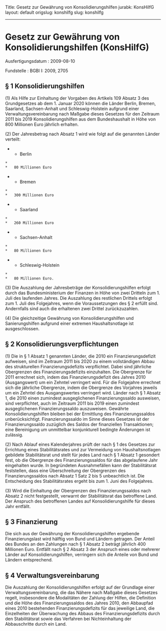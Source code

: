 Title: Gesetz zur Gewährung von Konsolidierungshilfen
jurabk: KonsHilfG
layout: default
origslug: konshilfg
slug: konshilfg

---

# Gesetz zur Gewährung von Konsolidierungshilfen (KonsHilfG)

Ausfertigungsdatum
:   2009-08-10

Fundstelle
:   BGBl I: 2009, 2705


## § 1 Konsolidierungshilfen

(1) Als Hilfe zur Einhaltung der Vorgaben des Artikels 109 Absatz 3
des Grundgesetzes ab dem 1. Januar 2020 können die Länder Berlin,
Bremen, Saarland, Sachsen-Anhalt und Schleswig-Holstein aufgrund einer
Verwaltungsvereinbarung nach Maßgabe dieses Gesetzes für den Zeitraum
2011 bis 2019 Konsolidierungshilfen aus dem Bundeshaushalt in Höhe von
800 Millionen Euro jährlich erhalten.

(2) Der Jahresbetrag nach Absatz 1 wird wie folgt auf die genannten
Länder verteilt:

*    *   Berlin

    *
    *   80 Millionen Euro


*    *   Bremen

    *
    *   300 Millionen Euro


*    *   Saarland

    *
    *   260 Millionen Euro


*    *   Sachsen-Anhalt

    *
    *   80 Millionen Euro


*    *   Schleswig-Holstein

    *
    *   80 Millionen Euro.




(3) Die Auszahlung der Jahresbeträge der Konsolidierungshilfen erfolgt
durch das Bundesministerium der Finanzen in Höhe von zwei Dritteln zum
1\. Juli des laufenden Jahres. Die Auszahlung des restlichen Drittels
erfolgt zum 1. Juli des Folgejahres, wenn die Voraussetzungen des § 2
erfüllt sind. Andernfalls sind auch die erhaltenen zwei Drittel
zurückzuzahlen.

(4) Die gleichzeitige Gewährung von Konsolidierungshilfen und
Sanierungshilfen aufgrund einer extremen Haushaltsnotlage ist
ausgeschlossen.


## § 2 Konsolidierungsverpflichtungen

(1) Die in § 1 Absatz 1 genannten Länder, die 2010 ein
Finanzierungsdefizit aufweisen, sind im Zeitraum 2011 bis 2020 zu
einem vollständigen Abbau des strukturellen Finanzierungsdefizits
verpflichtet. Dabei sind jährliche Obergrenzen des
Finanzierungsdefizits einzuhalten. Die Obergrenze für 2011 errechnet
sich, indem das Finanzierungsdefizit des Jahres 2010 (Ausgangswert) um
ein Zehntel verringert wird. Für die Folgejahre errechnet sich die
jährliche Obergrenze, indem die Obergrenze des Vorjahres jeweils um
ein Zehntel des Ausgangswertes verringert wird. Länder nach § 1 Absatz
1, die 2010 einen zumindest ausgeglichenen Finanzierungssaldo
ausweisen, sind verpflichtet, auch im Zeitraum 2011 bis 2019 einen
zumindest ausgeglichenen Finanzierungssaldo auszuweisen. Gewährte
Konsolidierungshilfen bleiben bei der Ermittlung des
Finanzierungssaldos unberücksichtigt. Finanzierungssaldo im Sinne
dieses Gesetzes ist der Finanzierungssaldo zuzüglich des Saldos der
finanziellen Transaktionen; eine Bereinigung um unmittelbar
konjunkturell bedingte Änderungen ist zulässig.

(2) Nach Ablauf eines Kalenderjahres prüft der nach § 1 des Gesetzes
zur Errichtung eines Stabilitätsrates und zur Vermeidung von
Haushaltsnotlagen gebildete Stabilitätsrat und stellt für jedes Land
nach § 1 Absatz 1 gesondert fest, ob die Obergrenze des
Finanzierungssaldos für das abgelaufene Jahr eingehalten wurde. In
begründeten Ausnahmefällen kann der Stabilitätsrat feststellen, dass
eine Überschreitung der Obergrenzen des Finanzierungssaldos nach
Absatz 1 Satz 2 bis 5 unbeachtlich ist. Die Entscheidung des
Stabilitätsrates ergeht bis zum 1. Juni des Folgejahres.

(3) Wird die Einhaltung der Obergrenzen des Finanzierungssaldos nach
Absatz 2 nicht festgestellt, verwarnt der Stabilitätsrat das
betroffene Land. Der Anspruch des betroffenen Landes auf
Konsolidierungshilfe für dieses Jahr entfällt.


## § 3 Finanzierung

Die sich aus der Gewährung der Konsolidierungshilfen ergebende
Finanzierungslast wird hälftig von Bund und Ländern getragen. Der
Anteil des Bundes an den Zahlungen nach § 1 Absatz 2 beträgt jährlich
400 Millionen Euro. Entfällt nach § 2 Absatz 3 der Anspruch eines oder
mehrerer Länder auf Konsolidierungshilfen, verringern sich die Anteile
von Bund und Ländern entsprechend.


## § 4 Verwaltungsvereinbarung

Die Auszahlung der Konsolidierungshilfen erfolgt auf der Grundlage
einer Verwaltungsvereinbarung, die das Nähere nach Maßgabe dieses
Gesetzes regelt, insbesondere die Modalitäten der Zahlung der Hilfen,
die Definition und die Höhe des Finanzierungssaldos des Jahres 2010,
den Abbaupfad eines 2010 bestehenden Finanzierungsdefizits für das
jeweilige Land, die Einzelheiten der Überwachung des Abbaus des
Finanzierungsdefizits durch den Stabilitätsrat sowie das Verfahren bei
Nichteinhaltung der Abbauschritte durch ein Land.

